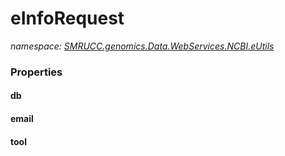 ﻿# eInfoRequest
_namespace: [SMRUCC.genomics.Data.WebServices.NCBI.eUtils](./index.md)_






### Properties

#### db

#### email

#### tool

